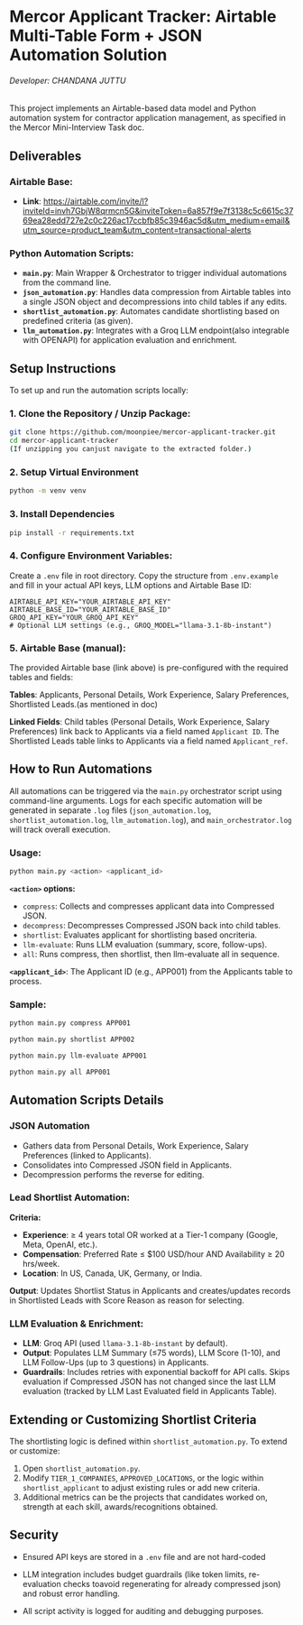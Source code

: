 # Mercor Applicant Tracker: Airtable Multi-Table Form + JSON Automation Solution
###### Developer: CHANDANA JUTTU

This project implements an Airtable-based data model and Python automation system for contractor application management, as specified in the Mercor Mini-Interview Task doc.

## Deliverables

### Airtable Base:
- **Link**: https://airtable.com/invite/l?inviteId=invh7GbjW8qrmcn5G&inviteToken=6a857f9e7f3138c5c6615c3769ea28edd727e2c0c226ac17ccbfb85c3946ac5d&utm_medium=email&utm_source=product_team&utm_content=transactional-alerts

### Python Automation Scripts:
- **`main.py`**: Main Wrapper & Orchestrator to trigger individual automations from the command line.
- **`json_automation.py`**: Handles data compression from Airtable tables into a single JSON object and decompressions into child tables if any edits.
- **`shortlist_automation.py`**: Automates candidate shortlisting based on predefined criteria (as given).
- **`llm_automation.py`**: Integrates with a Groq LLM endpoint(also integrable with OPENAPI) for application evaluation and enrichment.

## Setup Instructions

To set up and run the automation scripts locally:

### 1. Clone the Repository / Unzip Package:

```bash
git clone https://github.com/moonpiee/mercor-applicant-tracker.git
cd mercor-applicant-tracker
(If unzipping you canjust navigate to the extracted folder.)
```

### 2. Setup Virtual Environment

```bash
python -m venv venv
```

### 3. Install Dependencies

```bash
pip install -r requirements.txt
```

### 4. Configure Environment Variables:

Create a `.env` file in root directory. Copy the structure from `.env.example` and fill in your actual API keys, LLM options and Airtable Base ID:

```env
AIRTABLE_API_KEY="YOUR_AIRTABLE_API_KEY"
AIRTABLE_BASE_ID="YOUR_AIRTABLE_BASE_ID"
GROQ_API_KEY="YOUR_GROQ_API_KEY"
# Optional LLM settings (e.g., GROQ_MODEL="llama-3.1-8b-instant")
```
### 5. Airtable Base (manual):

The provided Airtable base (link above) is pre-configured with the required tables and fields:

**Tables**: Applicants, Personal Details, Work Experience, Salary Preferences, Shortlisted Leads.(as mentioned in doc)

**Linked Fields**: Child tables (Personal Details, Work Experience, Salary Preferences) link back to Applicants via a field named `Applicant ID`. The Shortlisted Leads table links to Applicants via a field named `Applicant_ref`.

## How to Run Automations

All automations can be triggered via the `main.py` orchestrator script using command-line arguments. Logs for each specific automation will be generated in separate `.log` files (`json_automation.log`, `shortlist_automation.log`, `llm_automation.log`), and `main_orchestrator.log` will track overall execution.

### Usage:

```bash
python main.py <action> <applicant_id>
```

**`<action>` options:**
- `compress`: Collects and compresses applicant data into Compressed JSON.
- `decompress`: Decompresses Compressed JSON back into child tables.
- `shortlist`: Evaluates applicant for shortlisting based oncriteria.
- `llm-evaluate`: Runs LLM evaluation (summary, score, follow-ups).
- `all`: Runs compress, then shortlist, then llm-evaluate all in sequence.

**`<applicant_id>`**: The Applicant ID (e.g., APP001) from the Applicants table to process.

### Sample:

```bash
python main.py compress APP001

python main.py shortlist APP002

python main.py llm-evaluate APP001

python main.py all APP001
```

## Automation Scripts Details

### JSON Automation
- Gathers data from Personal Details, Work Experience, Salary Preferences (linked to Applicants).
- Consolidates into Compressed JSON field in Applicants.
- Decompression performs the reverse for editing.

### Lead Shortlist Automation:
**Criteria:**
- **Experience**: ≥ 4 years total OR worked at a Tier-1 company (Google, Meta, OpenAI, etc.).
- **Compensation**: Preferred Rate ≤ $100 USD/hour AND Availability ≥ 20 hrs/week.
- **Location**: In US, Canada, UK, Germany, or India.

**Output**: Updates Shortlist Status in Applicants and creates/updates records in Shortlisted Leads with Score Reason as reason for selecting.

### LLM Evaluation & Enrichment:
- **LLM**: Groq API (used `llama-3.1-8b-instant` by default).
- **Output**: Populates LLM Summary (≤75 words), LLM Score (1-10), and LLM Follow-Ups (up to 3 questions) in Applicants.
- **Guardrails**: Includes retries with exponential backoff for API calls. Skips evaluation if Compressed JSON has not changed since the last LLM evaluation (tracked by LLM Last Evaluated field in Applicants Table).

## Extending or Customizing Shortlist Criteria

The shortlisting logic is defined within `shortlist_automation.py`. To extend or customize:

1. Open `shortlist_automation.py`.
2. Modify `TIER_1_COMPANIES`, `APPROVED_LOCATIONS`, or the logic within `shortlist_applicant` to adjust existing rules or add new criteria.
3. Additional metrics can be the projects that candidates worked on, strength at each skill, awards/recognitions obtained.

## Security

- Ensured API keys are stored in a `.env` file and are not hard-coded
- LLM integration includes budget guardrails (like token limits, re-evaluation checks toavoid regenerating for already compressed json) and robust error handling.

- All script activity is logged for auditing and debugging purposes.
